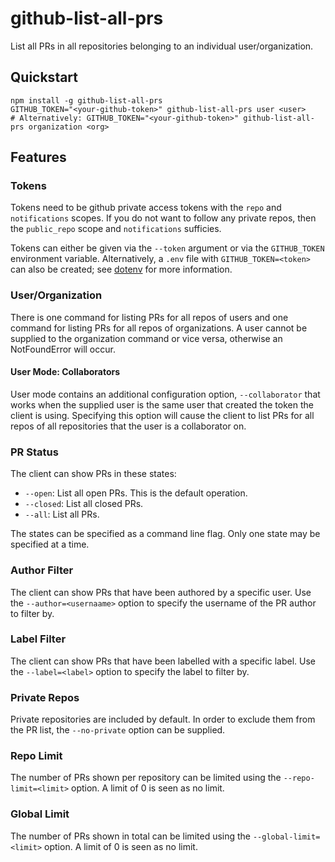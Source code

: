 # github-list-all-prs

List all PRs in all repositories belonging to an individual user/organization.

## Quickstart

```shell
npm install -g github-list-all-prs
GITHUB_TOKEN="<your-github-token>" github-list-all-prs user <user>
# Alternatively: GITHUB_TOKEN="<your-github-token>" github-list-all-prs organization <org>
```

## Features

### Tokens

Tokens need to be github private access tokens with the `repo` and `notifications` scopes. If you do not want to follow
any private repos, then the `public_repo` scope and `notifications` sufficies.

Tokens can either be given via the `--token` argument or via the `GITHUB_TOKEN` environment variable. Alternatively,
a `.env` file with `GITHUB_TOKEN=<token>` can also be created; see [dotenv](https://github.com/motdotla/dotenv) for more
information.

### User/Organization

There is one command for listing PRs for all repos of users and one command for listing PRs for all repos of
organizations. A user cannot be supplied to the organization command or vice versa, otherwise an NotFoundError will
occur.

#### User Mode: Collaborators

User mode contains an additional configuration option, `--collaborator` that works when the supplied user is the same
user that created the token the client is using. Specifying this option will cause the client to list PRs for all repos
of all repositories that the user is a collaborator on.

### PR Status

The client can show PRs in these states:

- `--open`: List all open PRs. This is the default operation.
- `--closed`: List all closed PRs.
- `--all`: List all PRs.

The states can be specified as a command line flag. Only one state may be specified at a time.

### Author Filter

The client can show PRs that have been authored by a specific user. Use the `--author=<usernaame>` option to specify the
username of the PR author to filter by.

### Label Filter

The client can show PRs that have been labelled with a specific label. Use the `--label=<label>` option to specify the
label to filter by.

### Private Repos

Private repositories are included by default. In order to exclude them from the PR list, the `--no-private` option
can be supplied.

### Repo Limit

The number of PRs shown per repository can be limited using the `--repo-limit=<limit>` option. A limit of 0 is seen as
no limit.

### Global Limit

The number of PRs shown in total can be limited using the `--global-limit=<limit>` option. A limit of 0 is seen as no
limit.
